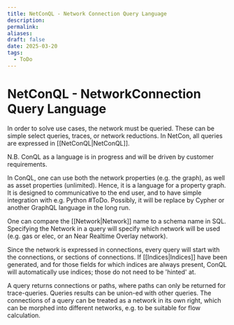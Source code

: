```yaml
---
title: NetConQL - Network Connection Query Language
description: 
permalink: 
aliases: 
draft: false
date: 2025-03-20
tags:
  - ToDo
---
```

# NetConQL - NetworkConnection Query Language

In order to solve use cases, the network must be queried. 
These can be simple select queries, traces, or network reductions.
In NetCon, all queries are expressed in [[NetConQL|NetConQL]].

N.B. ConQL as a language is in progress and will be driven by customer requirements.

In ConQL, one can use both the network properties (e.g. the graph), as well as asset properties (unlimited).
Hence, it is a language for a property graph.
It is designed to communicative to the end user, and to have simple integration with e.g. Python #ToDo.
Possibly, it will be replace by Cypher or another GraphQL language in the long run.

One can compare the [[Network|Network]] name to a schema name in SQL. 
Specifying the Network in a query will specify which network will be used (e.g. gas or elec, or an Near Realtime Overlay network).

Since the network is expressed in connections, every query will start with the connections, or sections of connections.
If [[Indices|Indices]] have been generated, and for those fields for which indices are always present, ConQL will automatically use indices; those do not need to be 'hinted' at.

A query returns connections or paths, where paths can only be returned for trace-queries.
Queries results can be union-ed with other queries.
The connections of a query can be treated as a network in its own right, which can be morphed into different networks, e.g. to be suitable for flow calculation.
